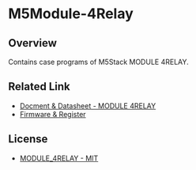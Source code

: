 # M5Module-4Relay

## Overview

Contains case programs of M5Stack MODULE 4RELAY.

## Related Link

- [Docment & Datasheet - MODULE 4RELAY](https://docs.m5stack.com/en/module/4relay)
- [Firmware & Register](https://github.com/m5stack/M5Module-4Relay-Internal-FW)

## License

- [MODULE_4RELAY - MIT](LICENSE)
